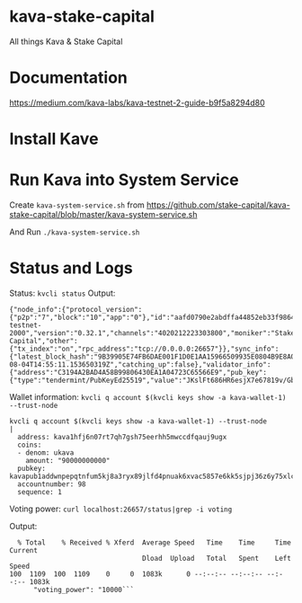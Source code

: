 # kava-stake-capital
All things Kava &amp; Stake Capital

# Documentation 

https://medium.com/kava-labs/kava-testnet-2-guide-b9f5a8294d80

# Install Kave

# Run Kava into System Service

Create `kava-system-service.sh` from https://github.com/stake-capital/kava-stake-capital/blob/master/kava-system-service.sh

And Run `./kava-system-service.sh`

# Status and Logs 

Status: `kvcli status`
Output:
```
{"node_info":{"protocol_version":{"p2p":"7","block":"10","app":"0"},"id":"aafd0790e2abdffa44852eb33f9864904affbaa5","listen_addr":"18.196.186.121:26656","network":"kava-testnet-2000","version":"0.32.1","channels":"4020212223303800","moniker":"Stake Capital","other":{"tx_index":"on","rpc_address":"tcp://0.0.0.0:26657"}},"sync_info":{"latest_block_hash":"9B39905E74FB6DAE001F1D0E1AA15966509935E0804B9E8A03ED0BAA856E1E01","latest_app_hash":"9317731FE2CB444425C4D75C2C6C0447F53FAC6BC8D193F4460E892A2B297F0D","latest_block_height":"54910","latest_block_time":"2019-08-04T14:55:11.153650319Z","catching_up":false},"validator_info":{"address":"C3194A2BAD4A58B99806430EA1A04723C65566E9","pub_key":{"type":"tendermint/PubKeyEd25519","value":"JKslFt686HR6esjX7e67819v/GbV6DEJAWSavRRneKA="},"voting_power":"10000"}}
```

Wallet information: `kvcli q account $(kvcli keys show -a kava-wallet-1) --trust-node`
```
kvcli q account $(kvcli keys show -a kava-wallet-1) --trust-node
|
  address: kava1hfj6n07rt7qh7gsh75eerhh5mwccdfqauj9ugx
  coins:
  - denom: ukava
    amount: "90000000000"
  pubkey: kavapub1addwnpepqtnfum5kj8a3ryx89jlfd4pnuak6xvac5857e6kk5sjpj36z6y75xlc6l04
  accountnumber: 98
  sequence: 1
```

Voting power: `curl localhost:26657/status|grep -i voting`

Output: 

```curl localhost:26657/status|grep -i voting
  % Total    % Received % Xferd  Average Speed   Time    Time     Time  Current
                                 Dload  Upload   Total   Spent    Left  Speed
100  1109  100  1109    0     0  1083k      0 --:--:-- --:--:-- --:--:-- 1083k
      "voting_power": "10000```

